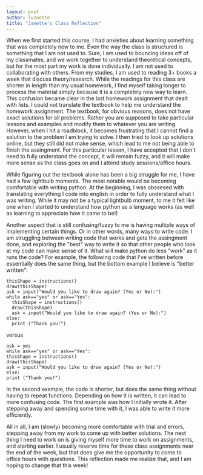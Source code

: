```yaml
---
layout: post
author: luznette
title: "Janette's Class Reflection"
---
```

When we first started this course, I had anxieties about learning something that was completely new to me. Even the way the class is structured is something that I am not used to. Sure, I am used to bouncing ideas off of my classmates, and we work together to understand theoretical concepts, but for the most part my work is done individually. I am not used to collaborating with others. From my studies, I am used to reading 3+ books a week that discuss theory/research. While the readings for this class are shorter in length than my usual homework, I find myself taking longer to process the material simply because it is a completely new way to learn. This confusion became clear in the last homework assignment that dealt with lists. I could not translate the textbook to help me understand the homework assignment. The textbook, for obvious reasons, does not have exact solutions for all problems. Rather you are supposed to take particular lessons and examples and modify them to whatever you are writing. However, when I hit a roadblock, it becomes frustrating that I cannot find a solution to the problem I am trying to solve. I then tried to look up solutions online, but they still did not make sense, which lead to me not being able to finish the assingment. For this particular lesson, I have accepted that I don't need to fully understand the concept, it will remain fuzzy, and it will make more sense as the class goes on and I attend study sessions/office hours.

While figuring out the textbook alone has been a big struggle for me, I have had a few lightbulb moments. The most notable would be becoming comfortable with writing python. At the beginning, I was obssesed with translating everything I code into english in order to fully understand what I was writing. While it may not be a typical lightbulb moment, to me it felt like one when I started to understand how python as a language works (as well as learning to appreciate how it came to be!)

Another aspect that is still confusing/fuzzy to me is having multiple ways of implementing certain things. Or in other words, many ways to write code. I am struggling between writing code that works and gets the assingment done, and exploring the "best" way to write it so that other people who look at my code can make sense of it. What will make python do less "work" as it runs the code?
For example, the following code that I've written before essentially does the same thing, but the bottom example I believe is "better written":
```print ("Hello, my name is Tina. Today we are drawing shapes.")
thisShape = instructions()
draw(thisShape)
ask = input("Would you like to draw again? (Yes or No):")
while ask=="yes" or ask=="Yes":
  thisShape = instructions()
  draw(thisShape)
  ask = input("Would you like to draw again? (Yes or No):")
else:
  print ("Thank you!")
  ```
  
  versus
  
  ```print ("Hello, my name is Tina. Today we are drawing shapes.")
ask = yes
while ask=="yes" or ask=="Yes":
  thisShape = instructions()
  draw(thisShape)
  ask = input("Would you like to draw again? (Yes or No):")
else:
  print ("Thank you!")
  ```
  
  In the second example, the code is shorter, but does the same thing without having to repeat functions. Depending on how it is written, it can lead to more confusing code. The first example was how I initially wrote it. After stepping away and spending some time with it, I was able to write it more efficiently. 
  
All in all, I am (slowly) becoming more comfortable with trial and errors, stepping away from my work to come up with better solutions. The next thing I need to work on is giving myself more time to work on assignments, and starting earlier. I usually reserve time for these class assignments near the end of the week, but that does give me the opportunity to come to office hours with questions. This reflection made me realize that, and I am hoping to change that this week!
